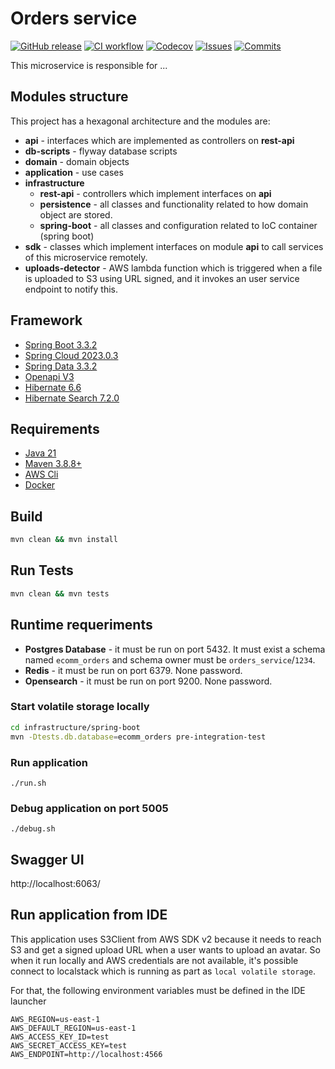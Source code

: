 
# Orders service #

[![GitHub release](https://img.shields.io/github/release/sjexpos/ecomm-orders-service.svg?style=plastic)](https://github.com/sjexpos/ecomm-orders-service/releases/latest)
[![CI workflow](https://img.shields.io/github/actions/workflow/status/sjexpos/ecomm-orders-service/ci.yaml?branch=main&label=ci&logo=github&style=plastic)](https://github.com/sjexpos/ecomm-orders-service/actions?workflow=CI)
[![Codecov](https://img.shields.io/codecov/c/github/sjexpos/ecomm-orders-service?logo=codecov&style=plastic)](https://codecov.io/gh/sjexpos/ecomm-orders-service)
[![Issues](https://img.shields.io/github/issues-search/sjexpos/ecomm-orders-service?query=is%3Aopen&label=issues&style=plastic)](https://github.com/sjexpos/ecomm-orders-service/issues)
[![Commits](https://img.shields.io/github/last-commit/sjexpos/ecomm-orders-service?logo=github&style=plastic)](https://github.com/sjexpos/ecomm-orders-service/commits/)


This microservice is responsible for ...

## Modules structure ##

This project has a hexagonal architecture and the modules are:

* **api** - interfaces which are implemented as controllers on **rest-api**
* **db-scripts** - flyway database scripts
* **domain** - domain objects
* **application** - use cases
* **infrastructure**
   * **rest-api** - controllers which implement interfaces on **api**
   * **persistence** - all classes and functionality related to how domain object are stored.
   * **spring-boot** - all classes and configuration related to IoC container (spring boot)
* **sdk** - classes which implement interfaces on module **api** to call services of this microservice remotely.
* **uploads-detector** - AWS lambda function which is triggered when a file is uploaded to S3 using URL signed, and it invokes an user service endpoint to notify this.

## Framework

* [Spring Boot 3.3.2](https://spring.io/projects/spring-boot/)
* [Spring Cloud 2023.0.3](https://spring.io/projects/spring-cloud)
* [Spring Data 3.3.2](https://spring.io/projects/spring-data)
* [Openapi V3](https://swagger.io/specification/)
* [Hibernate 6.6](https://hibernate.org/orm/)
* [Hibernate Search 7.2.0](https://hibernate.org/search/)

## Requirements

* [Java 21](https://openjdk.org/install/)
* [Maven 3.8.8+](https://maven.apache.org/download.cgi)
* [AWS Cli](https://aws.amazon.com/es/cli/)
* [Docker](https://www.docker.com/)

## Build

```bash
mvn clean && mvn install
```

## Run Tests
```bash
mvn clean && mvn tests
```

## Runtime requeriments

* **Postgres Database** - it must be run on port 5432. It must exist a schema named `ecomm_orders` and schema owner must be `orders_service`/`1234`.
* **Redis** - it must be run on port 6379. None password.
* **Opensearch** - it must be run on port 9200. None password.

### Start volatile storage locally

```bash
cd infrastructure/spring-boot
mvn -Dtests.db.database=ecomm_orders pre-integration-test
```

### Run application
```
./run.sh
```

### Debug application on port 5005
```
./debug.sh
```

## Swagger UI

http://localhost:6063/


## Run application from IDE

This application uses S3Client from AWS SDK v2 because it needs to reach S3 and get a signed upload URL when a user wants to upload an avatar. So when it run locally and AWS credentials are not available, it's possible connect to localstack which is running as part as `local volatile storage`.

For that, the following environment variables must be defined in the IDE launcher
```
AWS_REGION=us-east-1
AWS_DEFAULT_REGION=us-east-1
AWS_ACCESS_KEY_ID=test
AWS_SECRET_ACCESS_KEY=test
AWS_ENDPOINT=http://localhost:4566
```

